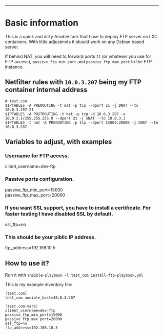 ---
# Basic information
This is a quick and dirty Ansible task that I use to deploy FTP server on LXC containers. With little adjustmets it should work on any Debian based server.

If behind NAT, you will need to forward ports ```21``` (or whatever you use for FTP access), ```passive_ftp_min_port``` and ```passive_ftp_max_port``` to the FTP instance.

## Netfilter rules with ```10.0.3.207``` being my FTP container internal address
```
# test.com
$IPTABLES -A PREROUTING -t nat -p tcp --dport 21 -j DNAT --to 10.0.3.207:21
$IPTABLES -A POSTROUTING -t nat -p tcp -d 10.0.3.207 -s 10.0.3.1/255.255.255.0 --dport 21 -j SNAT --to 10.0.3.1
$IPTABLES -t nat -A PREROUTING -p tcp --dport 15000:20000 -j DNAT --to 10.0.3.207
```

## Variables to adjust, with examples

### Username for FTP access.
client_username=dev-ftp 
### Passive ports configuration.
passive_ftp_min_port=15000  
passive_ftp_max_port=20000  
### If you want SSL support, you have to install a certificate. For faster testing I have disabled SSL by default.
ssl_ftp=no
### This should be your piblic IP address.
ftp_address=192.168.10.5

## How to use it?
Run it with ```ansible-playbook -l test_com install-ftp-playbook.yml```

This is my example inventory file:
```
[test.com]
test_com ansible_host=10.0.3.207

[test.com:vars]
client_username=dev-ftp
passive_ftp_min_port=15000
passive_ftp_max_port=20000
ssl_ftp=no
ftp_address=192.168.10.5
```